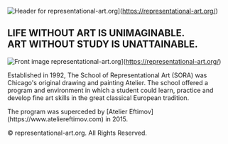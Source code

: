 ![Header for representational-art.org](https://github.com/jaygidwitz/sora/raw/images/header.jpg)](https://representational-art.org/)
## LIFE WITHOUT ART IS UNIMAGINABLE. <br/> ART WITHOUT STUDY IS UNATTAINABLE.

![Front image representational-art.org](https://github.com/jaygidwitz/sora/raw/images/front-image.jpg)](https://representational-art.org/)

<p>Established in 1992, The School of Representational Art (SORA) was Chicago's original drawing and painting Atelier. The school offered a program and environment in which a student could learn, practice and develop fine art skills in the great classical European tradition.</p>


<p>The program was superceded by [Atelier Eftimov](https://www.ateliereftimov.com) in 2015.</p>

<p>© representational-art.org. All Rights Reserved.</p>
